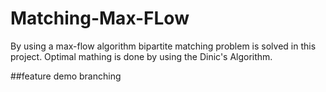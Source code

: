 # Matching-Max-FLow
 By using a max-flow algorithm bipartite matching problem is solved in this project. Optimal mathing is done by using the Dinic's Algorithm.

##feature
demo branching 